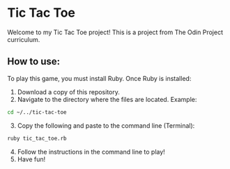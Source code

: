 # Tic Tac Toe

Welcome to my Tic Tac Toe project! This is a project from The Odin Project curriculum.

## How to use:
To play this game, you must install Ruby. Once Ruby is installed:
1. Download a copy of this repository.
2. Navigate to the directory where the files are located. Example:
```bash
cd ~/../tic-tac-toe
```
3. Copy the following and paste to the command line (Terminal):
  ```bash
  ruby tic_tac_toe.rb
  ```
4. Follow the instructions in the command line to play!
5. Have fun!
